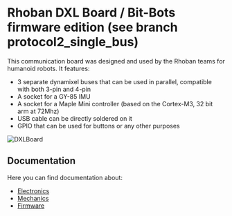 # Rhoban DXL Board / Bit-Bots firmware edition (see branch protocol2_single_bus)

This communication board was designed and used by the Rhoban teams for
humanoid robots. It features:

* 3 separate dynamixel buses that can be used in parallel, compatible with
  both 3-pin and 4-pin
* A socket for a GY-85 IMU
* A socket for a Maple Mini controller (based on the Cortex-M3, 32 bit
  arm at 72Mhz)
* USB cable can be directly soldered on it
* GPIO that can be used for buttons or any other purposes

![DXLBoard](/docs/board.png)

## Documentation

Here you can find documentation about:

* [Electronics](/electronics/#electronics)
* [Mechanics](/mechanics/#mechanics)
* [Firmware](/firmware/#firmware)
